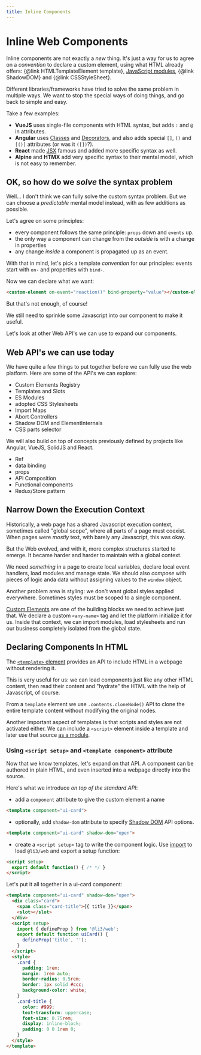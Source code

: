 ```yaml
---
title: Inline Components
---
```


# Inline Web Components

Inline components are not exactly a _new_ thing.
It's just a way for us to agree on a _convention_ to declare a custom element, using what HTML already offers: {@link HTMLTemplateElement template}, [JavaScript modules](https://developer.mozilla.org/en-US/docs/Web/JavaScript/Guide/Modules), {@link ShadowDOM} and {@link CSSStyleSheet}.

Different libraries/frameworks have tried to solve the same problem in multiple ways. We want to stop the special ways of doing things, and go back to simple and easy.

Take a few examples:

- **VueJS** uses single-file components with HTML syntax, but adds `:` and `@` in attributes.
- **Angular** uses [Classes](https://developer.mozilla.org/en-US/docs/Web/JavaScript/Reference/Classes) and [Decorators](https://www.typescriptlang.org/docs/handbook/decorators.html), and also adds special `[]`, `()` and `[()]` attributes (or was it `([])`?).
- **React** made [JSX](https://react.dev/learn/writing-markup-with-jsx) famous and added more specific syntax as well.
- **Alpine** and **HTMX** add very specific syntax to their mental model, which is not easy to remember.

## OK, so how do we _solve_ the syntax problem

Well... I don't think we can fully solve the custom syntax problem. But we can choose a _predictable_ mental model instead, with as few additions as possible.

Let's agree on some principles:

- every component follows the same principle: `props` down and `events` up.
- the only way a component can change from the _outside_ is with a change in properties
- any change _inside_ a component is propagated up as an event.

With that in mind, let's pick a template _convention_ for our principles: events start with `on-` and properties with `bind-`.

Now we can declare what we want:

```html
<custom-element on-event="reaction()" bind-property="value"></custom-element>
```

But that's not enough, of course!

We still need to sprinkle some Javascript into our component to make it useful.

Let's look at other Web API's we can use to expand our components.

## Web API's we can use today

We have quite a few things to put together before we can fully use the web platform. Here are some of the API's we can explore:

- Custom Elements Registry
- Templates and Slots
- ES Modules
- adopted CSS Stylesheets
- Import Maps
- Abort Controllers
- Shadow DOM and ElementInternals
- CSS parts selector

We will also build on top of concepts previously defined by projects like Angular, VueJS, SolidJS and React.

- Ref
- data binding
- props
- API Composition
- Functional components
- Redux/Store pattern

## Narrow Down the Execution Context

Historically, a web page has a shared Javascript execution context, sometimes called "global scope", where all parts of a page must coexist. When pages were _mostly_ text, with barely any Javascript, this was okay.

But the Web evolved, and with it, more complex structures started to emerge.
It became harder and harder to maintain with a global context.

We need _something_ in a page to create local variables, declare local event handlers, load modules and manage state.
We should also _compose_ with pieces of logic anda data without assigning values to the `window` object.

Another problem area is styling: we don't want global styles applied everywhere. Sometimes styles must be scoped to a single component.

[Custom Elements](https://developer.mozilla.org/en-US/docs/Web/API/Web_components) are one of the building blocks we need to achieve just that.
We declare a custom `<any-name>` tag and let the platform initialize it for us. Inside that context, we can import modules, load stylesheets and run our business completely isolated from the global state.

## Declaring Components In HTML

The [`<template>` element](https://developer.mozilla.org/en-US/docs/Web/HTML/Element/template) provides an API to include HTML in a webpage without rendering it.

This is very useful for us: we can load components just like any other HTML content, then read their content and "hydrate" the HTML with the help of Javascript, of course.

From a `template` element we use `.contents.cloneNode()` API to clone the entire template content without modifying the original nodes.

Another important aspect of templates is that scripts and styles are not activated either. We can include a `<script>` element inside a template and later use that source [as a module](https://developer.mozilla.org/en-US/docs/Web/JavaScript/Guide/Modules).

### Using `<script setup>` and `<template component>` attribute

Now that we know templates, let's expand on that API. A component can be authored in plain HTML, and even inserted into a webpage directly into the source.

Here's what we introduce _on top of the standard API_:

- add a `component` attribute to give the custom element a name

```html
<template component="ui-card">
```

- optionally, add `shadow-dom` attribute to specify [Shadow DOM](https://developer.mozilla.org/en-US/docs/Web/API/Web_components/Using_shadow_DOM) API options.

```html
<template component="ui-card" shadow-dom="open">
```

- create a `<script setup>` tag to write the component logic.
Use [import](https://developer.mozilla.org/en-US/docs/Web/JavaScript/Guide/Modules#importing_features_into_your_script) to load `@li3/web` and export a setup function:

```html
<script setup>
  export default function() { /* */ }
</script>
```

Let's put it all together in a ui-card component:

```html
<template component="ui-card" shadow-dom="open">
  <div class="card">
    <span class="card-title">{{ title }}</span>
    <slot></slot>
  </div>
  <script setup>
    import { defineProp } from '@li3/web';
    export default function uiCard() {
      defineProp('title', '');
    }
  </script>
  <style>
    .card {
      padding: 1rem;
      margin: 1rem auto;
      border-radius: 0.5rem;
      border: 1px solid #ccc;
      background-color: white;
    }
    .card-title {
      color: #999;
      text-transform: uppercase;
      font-size: 0.75rem;
      display: inline-block;
      padding: 0 0 1rem 0;
    }
  </style>
</template>
```
